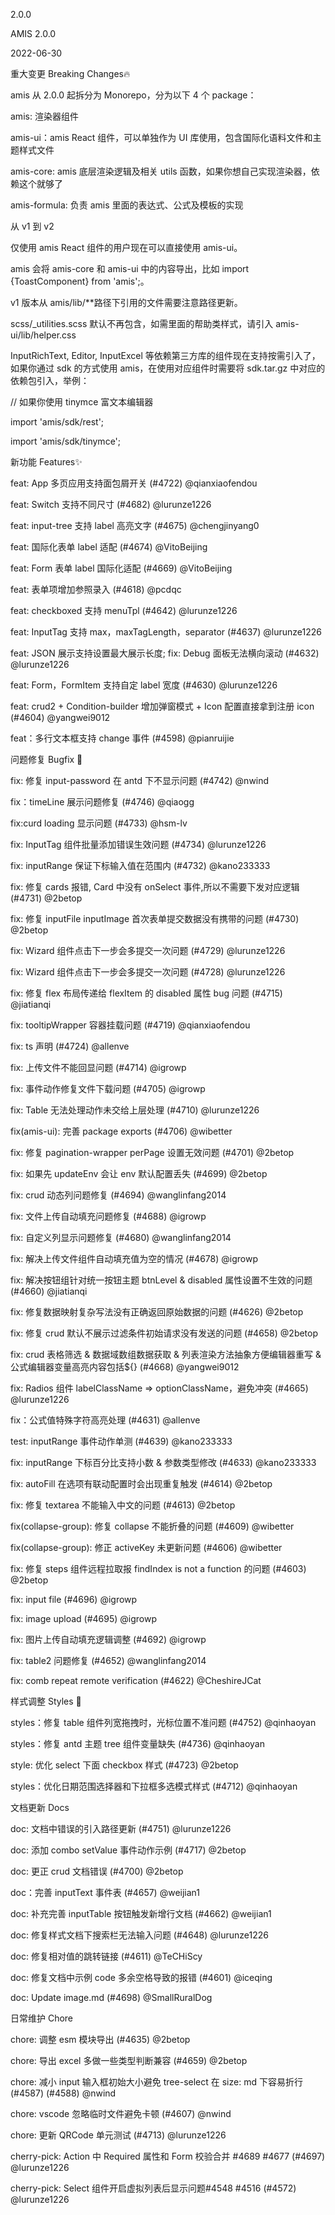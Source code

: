 2.0.0

AMIS 2.0.0

2022-06-30

重大变更 Breaking Changes🔥

amis 从 2.0.0 起拆分为 Monorepo，分为以下 4 个 package：

amis: 渲染器组件

amis-ui：amis React 组件，可以单独作为 UI 库使用，包含国际化语料文件和主题样式文件

amis-core: amis 底层渲染逻辑及相关 utils 函数，如果你想自己实现渲染器，依赖这个就够了

amis-formula: 负责 amis 里面的表达式、公式及模板的实现

从 v1 到 v2

仅使用 amis React 组件的用户现在可以直接使用 amis-ui。

amis 会将 amis-core 和 amis-ui 中的内容导出，比如 import {ToastComponent} from 'amis';。

v1 版本从 amis/lib/\*\*路径下引用的文件需要注意路径更新。

scss/\_utilities.scss 默认不再包含，如需里面的帮助类样式，请引入 amis-ui/lib/helper.css

InputRichText, Editor, InputExcel 等依赖第三方库的组件现在支持按需引入了，如果你通过 sdk 的方式使用 amis，在使用对应组件时需要将 sdk.tar.gz 中对应的依赖包引入，举例：

// 如果你使用 tinymce 富文本编辑器

import 'amis/sdk/rest';

import 'amis/sdk/tinymce';

新功能 Features✨

feat: App 多页应用支持面包屑开关 (#4722) @qianxiaofendou

feat: Switch 支持不同尺寸 (#4682) @lurunze1226

feat: input-tree 支持 label 高亮文字 (#4675) @chengjinyang0

feat: 国际化表单 label 适配 (#4674) @VitoBeijing

feat: Form 表单 label 国际化适配 (#4669) @VitoBeijing

feat: 表单项增加参照录入 (#4618) @pcdqc

feat: checkboxed 支持 menuTpl (#4642) @lurunze1226

feat: InputTag 支持 max，maxTagLength，separator (#4637) @lurunze1226

feat: JSON 展示支持设置最大展示长度; fix: Debug 面板无法横向滚动 (#4632) @lurunze1226

feat: Form，FormItem 支持自定 label 宽度 (#4630) @lurunze1226

feat: crud2 + Condition-builder 增加弹窗模式 + Icon 配置直接拿到注册 icon (#4604) @yangwei9012

feat：多行文本框支持 change 事件 (#4598) @pianruijie

问题修复 Bugfix 🐛

fix: 修复 input-password 在 antd 下不显示问题 (#4742) @nwind

fix：timeLine 展示问题修复 (#4746) @qiaogg

fix:curd loading 显示问题 (#4733) @hsm-lv

fix: InputTag 组件批量添加错误生效问题 (#4734) @lurunze1226

fix: inputRange 保证下标输入值在范围内 (#4732) @kano233333

fix: 修复 cards 报错, Card 中没有 onSelect 事件,所以不需要下发对应逻辑 (#4731) @2betop

fix: 修复 inputFile inputImage 首次表单提交数据没有携带的问题 (#4730) @2betop

fix: Wizard 组件点击下一步会多提交一次问题 (#4729) @lurunze1226

fix: Wizard 组件点击下一步会多提交一次问题 (#4728) @lurunze1226

fix: 修复 flex 布局传递给 flexItem 的 disabled 属性 bug 问题 (#4715) @jiatianqi

fix: tooltipWrapper 容器挂载问题 (#4719) @qianxiaofendou

fix: ts 声明 (#4724) @allenve

fix: 上传文件不能回显问题 (#4714) @igrowp

fix: 事件动作修复文件下载问题 (#4705) @igrowp

fix: Table 无法处理动作未交给上层处理 (#4710) @lurunze1226

fix(amis-ui): 完善 package exports (#4706) @wibetter

fix: 修复 pagination-wrapper perPage 设置无效问题 (#4701) @2betop

fix: 如果先 updateEnv 会让 env 默认配置丢失 (#4699) @2betop

fix: crud 动态列问题修复 (#4694) @wanglinfang2014

fix: 文件上传自动填充问题修复 (#4688) @igrowp

fix: 自定义列显示问题修复 (#4680) @wanglinfang2014

fix: 解决上传文件组件自动填充值为空的情况 (#4678) @igrowp

fix: 解决按钮组针对统一按钮主题 btnLevel & disabled 属性设置不生效的问题 (#4660) @jiatianqi

fix: 修复数据映射复杂写法没有正确返回原始数据的问题 (#4626) @2betop

fix: 修复 crud 默认不展示过滤条件初始请求没有发送的问题 (#4658) @2betop

fix: crud 表格筛选 & 数据域数组数据获取 & 列表渲染方法抽象方便编辑器重写 & 公式编辑器变量高亮内容包括${} (#4668) @yangwei9012

fix: Radios 组件 labelClassName => optionClassName，避免冲突 (#4665) @lurunze1226

fix：公式值特殊字符高亮处理 (#4631) @allenve

test: inputRange 事件动作单测 (#4639) @kano233333

fix: inputRange 下标百分比支持小数 & 参数类型修改 (#4633) @kano233333

fix: autoFill 在选项有联动配置时会出现重复触发 (#4614) @2betop

fix: 修复 textarea 不能输入中文的问题 (#4613) @2betop

fix(collapse-group): 修复 collapse 不能折叠的问题 (#4609) @wibetter

fix(collapse-group): 修正 activeKey 未更新问题 (#4606) @wibetter

fix: 修复 steps 组件远程拉取报 findIndex is not a function 的问题 (#4603) @2betop

fix: input file (#4696) @igrowp

fix: image upload (#4695) @igrowp

fix: 图片上传自动填充逻辑调整 (#4692) @igrowp

fix: table2 问题修复 (#4652) @wanglinfang2014

fix: comb repeat remote verification (#4622) @CheshireJCat

样式调整 Styles 🌈

styles：修复 table 组件列宽拖拽时，光标位置不准问题 (#4752) @qinhaoyan

styles：修复 antd 主题 tree 组件变量缺失 (#4736) @qinhaoyan

style: 优化 select 下面 checkbox 样式 (#4723) @2betop

styles：优化日期范围选择器和下拉框多选模式样式 (#4712) @qinhaoyan

文档更新 Docs

doc: 文档中错误的引入路径更新 (#4751) @lurunze1226

doc: 添加 combo setValue 事件动作示例 (#4717) @2betop

doc: 更正 crud 文档错误 (#4700) @2betop

doc：完善 inputText 事件表 (#4657) @weijian1

doc: 补充完善 inputTable 按钮触发新增行文档 (#4662) @weijian1

doc: 修复样式文档下搜索栏无法输入问题 (#4648) @lurunze1226

doc: 修复相对值的跳转链接 (#4611) @TeCHiScy

doc: 修复文档中示例 code 多余空格导致的报错 (#4601) @iceqing

doc: Update image.md (#4698) @SmallRuralDog

日常维护 Chore

chore: 调整 esm 模块导出 (#4635) @2betop

chore: 导出 excel 多做一些类型判断兼容 (#4659) @2betop

chore: 减小 input 输入框初始大小避免 tree-select 在 size: md 下容易折行 (#4587) (#4588) @nwind

chore: vscode 忽略临时文件避免卡顿 (#4607) @nwind

chore: 更新 QRCode 单元测试 (#4713) @lurunze1226

cherry-pick: Action 中 Required 属性和 Form 校验合并 #4689 #4677 (#4697) @lurunze1226

cherry-pick: Select 组件开启虚拟列表后显示问题#4548 #4516 (#4572) @lurunze1226
